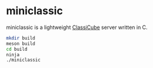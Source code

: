 # miniclassic

miniclassic is a lightweight [ClassiCube](https://www.classicube.net/) server written in C.

```sh
mkdir build
meson build
cd build
ninja
./miniclassic
```